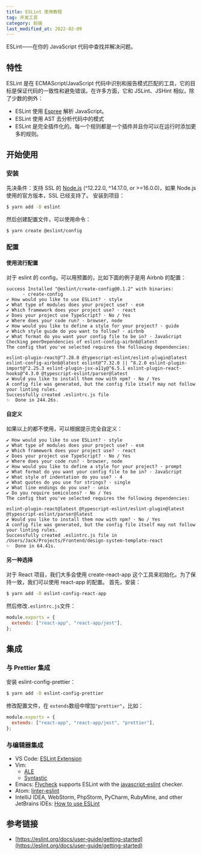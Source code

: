 ```yaml
---
title: ESLint 使用教程
tag: 开发工具
category: 前端
last_modified_at: 2022-02-09
---
```


ESLint——在你的 JavaScript 代码中查找并解决问题。

## 特性

ESLint 是在 ECMAScript/JavaScript 代码中识别和报告模式匹配的工具，它的目标是保证代码的一致性和避免错误。在许多方面，它和 JSLint、JSHint 相似，除了少数的例外：

- ESLint 使用 [Espree](https://github.com/eslint/espree) 解析 JavaScript。
- ESLint 使用 AST 去分析代码中的模式
- ESLint 是完全插件化的。每一个规则都是一个插件并且你可以在运行时添加更多的规则。

## 开始使用

### 安装

先决条件：支持 SSL 的 [Node.js](https://nodejs.org/en/) (^12.22.0, ^14.17.0, or >=16.0.0)，如果 Node.js 使用的官方版本，SSL 已经支持了。
安装到项目：

```bash
$ yarn add -D eslint
```

然后创建配置文件，可以使用命令：

```bash
$ yarn create @eslint/config
```

### 配置

#### 使用流行配置

对于 eslint 的 config，可以用预置的，比如下面的例子是用 Airbnb 的配置：

```
success Installed "@eslint/create-config@0.1.2" with binaries:
      - create-config
✔ How would you like to use ESLint? · style
✔ What type of modules does your project use? · esm
✔ Which framework does your project use? · react
✔ Does your project use TypeScript? · No / Yes
✔ Where does your code run? · browser, node
✔ How would you like to define a style for your project? · guide
✔ Which style guide do you want to follow? · airbnb
✔ What format do you want your config file to be in? · JavaScript
Checking peerDependencies of eslint-config-airbnb@latest
The config that you've selected requires the following dependencies:

eslint-plugin-react@^7.28.0 @typescript-eslint/eslint-plugin@latest eslint-config-airbnb@latest eslint@^7.32.0 || ^8.2.0 eslint-plugin-import@^2.25.3 eslint-plugin-jsx-a11y@^6.5.1 eslint-plugin-react-hooks@^4.3.0 @typescript-eslint/parser@latest
✔ Would you like to install them now with npm? · No / Yes
A config file was generated, but the config file itself may not follow your linting rules.
Successfully created .eslintrc.js file
✨  Done in 244.26s.
```

#### 自定义

如果以上的都不使用，可以根据提示完全自定义：

```
✔ How would you like to use ESLint? · style
✔ What type of modules does your project use? · esm
✔ Which framework does your project use? · react
✔ Does your project use TypeScript? · No / Yes
✔ Where does your code run? · browser, node
✔ How would you like to define a style for your project? · prompt
✔ What format do you want your config file to be in? · JavaScript
✔ What style of indentation do you use? · 4
✔ What quotes do you use for strings? · single
✔ What line endings do you use? · unix
✔ Do you require semicolons? · No / Yes
The config that you've selected requires the following dependencies:

eslint-plugin-react@latest @typescript-eslint/eslint-plugin@latest @typescript-eslint/parser@latest
✔ Would you like to install them now with npm? · No / Yes
A config file was generated, but the config file itself may not follow your linting rules.
Successfully created .eslintrc.js file in /Users/Jack/Projects/Frontend/design-system-template-react
✨  Done in 64.41s.
```

#### 另一种选择

对于 React 项目，我们大多会使用 create-react-app 这个工具来初始化。为了保持一致，我们可以使用 react-app 的配置。
首先，安装：

```bash
$ yarn add -D eslint-config-react-app
```

然后修改`.eslintrc.js`文件：

```javascript
module.exports = {
  extends: ["react-app", "react-app/jest"],
};
```

## 集成

### 与 Prettier 集成

安装 eslint-config-prettier：

```bash
$ yarn add -D eslint-config-prettier
```

修改配置文件，在 `extends`数组中增加`"prettier"`，比如：

```javascript
module.exports = {
  extends: ["react-app", "react-app/jest", "prettier"],
};
```

### 与编辑器集成

- VS Code: [ESLint Extension](https://marketplace.visualstudio.com/items?itemName=dbaeumer.vscode-eslint)
- Vim:
  - [ALE](https://github.com/w0rp/ale)
  - [Syntastic](https://github.com/vim-syntastic/syntastic/tree/master/syntax_checkers/javascript)
- Emacs: [Flycheck](http://www.flycheck.org/) supports ESLint with the [javascript-eslint](http://www.flycheck.org/en/latest/languages.html#javascript) checker.
- Atom: [linter-eslint](https://atom.io/packages/linter-eslint)
- IntelliJ IDEA, WebStorm, PhpStorm, PyCharm, RubyMine, and other JetBrains IDEs: [How to use ESLint](https://www.jetbrains.com/help/webstorm/eslint.html)

## 参考链接

- [https://eslint.org/docs/user-guide/getting-started](https://eslint.org/docs/user-guide/getting-started)
